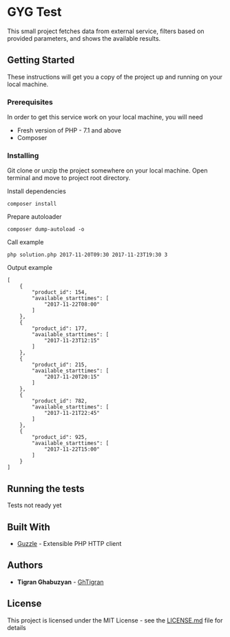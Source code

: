 # GYG Test

This small project fetches data from external service, filters based on provided parameters, and shows the available results.

## Getting Started

These instructions will get you a copy of the project up and running on your local machine.

### Prerequisites

In order to get this service work on your local machine, you will need

* Fresh version of PHP - 7.1 and above
* Composer

### Installing

Git clone or unzip the project somewhere on your local machine.
Open terminal and move to project root directory.

Install dependencies
```
composer install
```

Prepare autoloader
```
composer dump-autoload -o
```

Call example
```
php solution.php 2017-11-20T09:30 2017-11-23T19:30 3
```

Output example
```
[
    {
        "product_id": 154,
        "available_starttimes": [
            "2017-11-22T08:00"
        ]
    },
    {
        "product_id": 177,
        "available_starttimes": [
            "2017-11-23T12:15"
        ]
    },
    {
        "product_id": 215,
        "available_starttimes": [
            "2017-11-20T20:15"
        ]
    },
    {
        "product_id": 782,
        "available_starttimes": [
            "2017-11-21T22:45"
        ]
    },
    {
        "product_id": 925,
        "available_starttimes": [
            "2017-11-22T15:00"
        ]
    }
]
```
## Running the tests

Tests not ready yet

## Built With

* [Guzzle](https://github.com/guzzle/guzzle) - Extensible PHP HTTP client

## Authors

* **Tigran Ghabuzyan**  - [GhTigran](https://github.com/GhTigran)

## License

This project is licensed under the MIT License - see the [LICENSE.md](LICENSE.md) file for details
